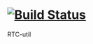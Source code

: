 [![Build Status](https://drone.io/github.com/ReturnOnIntellingenceTraineeCommunity/rtc-util/status.png)](https://drone.io/github.com/ReturnOnIntellingenceTraineeCommunity/rtc-util/latest)
========

RTC-util

